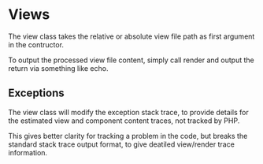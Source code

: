 # Views

The view class takes the relative or absolute view file path as first argument in the contructor.

To output the processed view file content, simply call render and output the return via something like echo.

## Exceptions

The view class will modify the exception stack trace, to provide details for the estimated view and component content traces, not tracked by PHP.

This gives better clarity for tracking a problem in the code, but breaks the standard stack trace output format, to give deatiled view/render trace information.
